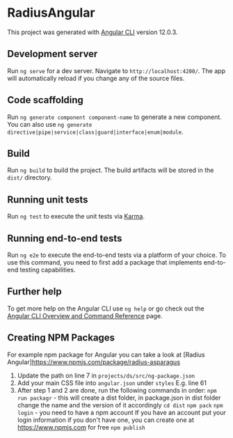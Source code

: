 # RadiusAngular

This project was generated with [Angular CLI](https://github.com/angular/angular-cli) version 12.0.3.

## Development server

Run `ng serve` for a dev server. Navigate to `http://localhost:4200/`. The app will automatically reload if you change any of the source files.

## Code scaffolding

Run `ng generate component component-name` to generate a new component. You can also use `ng generate directive|pipe|service|class|guard|interface|enum|module`.

## Build

Run `ng build` to build the project. The build artifacts will be stored in the `dist/` directory.

## Running unit tests

Run `ng test` to execute the unit tests via [Karma](https://karma-runner.github.io).

## Running end-to-end tests

Run `ng e2e` to execute the end-to-end tests via a platform of your choice. To use this command, you need to first add a package that implements end-to-end testing capabilities.

## Further help

To get more help on the Angular CLI use `ng help` or go check out the [Angular CLI Overview and Command Reference](https://angular.io/cli) page.

## Creating NPM Packages

For example npm package for Angular you can take a look at [Radius Angular]<https://www.npmjs.com/package/radius-asparagus>

1) Update the path on line 7 in `projects/ds/src/ng-package.json`
2) Add your main CSS file into `angular.json` under `styles` E.g. line 61
3) After step 1 and 2 are done, run the following commands in order:
  `npm run packagr` - this will create a dist folder, in package.json in dist folder change the name and the version of it accordingly
  `cd dist`
  `npm pack`
  `npm login` - you need to have a npm account 
    If you have an account put your login information
    if you don't have one, you can create one at <https://www.npmjs.com> for free
  `npm publish`
